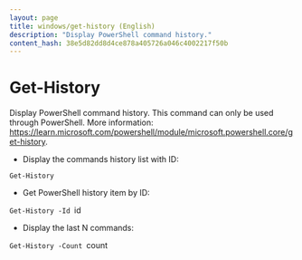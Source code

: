 ```yaml
---
layout: page
title: windows/get-history (English)
description: "Display PowerShell command history."
content_hash: 38e5d82dd8d4ce878a405726a046c4002217f50b
---
```

# Get-History

Display PowerShell command history.
This command can only be used through PowerShell.
More information: <https://learn.microsoft.com/powershell/module/microsoft.powershell.core/get-history>.

- Display the commands history list with ID:

`Get-History`

- Get PowerShell history item by ID:

`Get-History -Id `<span class="tldr-var badge badge-pill bg-dark-lm bg-white-dm text-white-lm text-dark-dm font-weight-bold">id</span>

- Display the last N commands:

`Get-History -Count `<span class="tldr-var badge badge-pill bg-dark-lm bg-white-dm text-white-lm text-dark-dm font-weight-bold">count</span>
